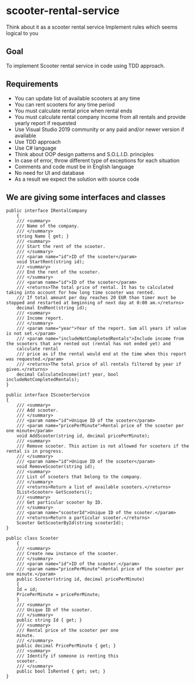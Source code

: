 # scooter-rental-service

Think about it as a scooter rental service
Implement rules which seems logical to you

## Goal 

To implement Scooter rental service in code using TDD approach.

## Requirements

- You can update list of available scooters at any time
- You can rent scooters for any time period
- You must calculate rental price when rental ends
- You must calculate rental company income from all rentals and provide yearly report if requested
- Use Visual Studio 2019 community or any paid and/or newer version if available
- Use TDD approach
- Use C# language
- Think about OOP design patterns and S.O.L.I.D. principles
- In case of error, throw different type of exceptions for each situation
- Comments and code must be in English language
- No need for UI and database
- As a result we expect the solution with source code

## We are giving some interfaces and classes

```
public interface IRentalCompany
    {
    /// <summary>
    /// Name of the company.
    /// </summary>
    string Name { get; }
    /// <summary>
    /// Start the rent of the scooter.
    /// </summary>
    /// <param name="id">ID of the scooter</param>
    void StartRent(string id);
    /// <summary>
    /// End the rent of the scooter.
    /// </summary>
    /// <param name="id">ID of the scooter</param>
    /// <returns>The total price of rental. It has to calculated taking into account for how long time scooter was rented.
    /// If total amount per day reaches 20 EUR than timer must be stopped and restarted at beginning of next day at 0:00 am.</returns>
    decimal EndRent(string id);
    /// <summary>
    /// Income report.
    /// </summary>
    /// <param name="year">Year of the report. Sum all years if value is not set.</param>
    /// <param name="includeNotCompletedRentals">Include income from the scooters that are rented out (rental has not ended yet) and
    calculate rental
    /// price as if the rental would end at the time when this report was requested.</param>
    /// <returns>The total price of all rentals filtered by year if given.</returns>
    decimal CalculateIncome(int? year, bool includeNotCompletedRentals);
}

public interface IScooterService
{
    /// <summary>
    /// Add scooter.
    /// </summary>
    /// <param name="id">Unique ID of the scooter</param>
    /// <param name="pricePerMinute">Rental price of the scooter per one minute</param>
    void AddScooter(string id, decimal pricePerMinute);
    /// <summary>
    /// Remove scooter. This action is not allowed for scooters if the rental is in progress.
    /// </summary>
    /// <param name="id">Unique ID of the scooter</param>
    void RemoveScooter(string id);
    /// <summary>
    /// List of scooters that belong to the company.
    /// </summary>
    /// <returns>Return a list of available scooters.</returns>
    IList<Scooter> GetScooters();
    /// <summary>
    /// Get particular scooter by ID.
    /// </summary>
    /// <param name="scooterId">Unique ID of the scooter.</param>
    /// <returns>Return a particular scooter.</returns>
    Scooter GetScooterById(string scooterId);
}

public class Scooter
    {
    /// <summary>
    /// Create new instance of the scooter.
    /// </summary>
    /// <param name="id">ID of the scooter.</param>
    /// <param name="pricePerMinute">Rental price of the scooter per one minute.</param>
    public Scooter(string id, decimal pricePerMinute)
    {
    Id = id;
    PricePerMinute = pricePerMinute;
    }
    /// <summary>
    /// Unique ID of the scooter.
    /// </summary>
    public string Id { get; }
    /// <summary>
    /// Rental price of the scooter per one
    minute.
    /// </summary>
    public decimal PricePerMinute { get; }
    /// <summary>
    /// Identify if someone is renting this
    scooter.
    /// </summary>
    public bool IsRented { get; set; }
}

```
